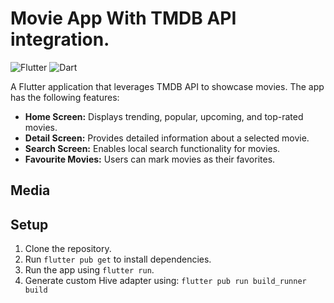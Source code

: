 # Movie App With TMDB API integration.

![Flutter](https://img.shields.io/badge/Flutter-3.13.9-blue?logo=flutter&logoColor=white)
![Dart](https://img.shields.io/badge/Dart-2.14-green?logo=dart&logoColor=white)

A Flutter application that leverages TMDB API to showcase movies. The app has the following features:

- **Home Screen:** Displays trending, popular, upcoming, and top-rated movies.
- **Detail Screen:** Provides detailed information about a selected movie.
- **Search Screen:** Enables local search functionality for movies.
- **Favourite Movies:** Users can mark movies as their favorites.

## Media



## Setup

1. Clone the repository.
2. Run `flutter pub get` to install dependencies.
3. Run the app using `flutter run`.
4. Generate custom Hive adapter using:
   `flutter pub run build_runner build`


